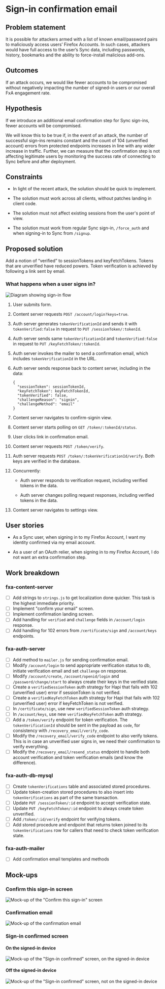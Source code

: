 # Sign-in confirmation email

## Problem statement

It is possible for attackers
armed with a list of known email/password pairs
to maliciously access users’ Firefox Accounts.
In such cases,
attackers would have full access
to the user’s Sync data,
including passwords, history, bookmarks and
the ability to force-install malicious add-ons.

## Outcomes

If an attack occurs,
we would like fewer accounts to be compromised
without negatively impacting
the number of signed-in users
or our overall FxA engagement rate.

## Hypothesis

If we introduce an additional email confirmation step
for Sync sign-ins,
fewer accounts will be compromised.

We will know this to be true if,
in the event of an attack,
the number of successful sign-ins remains constant
and the count of 104 (unverified account) errors
from protected endpoints
increases in line with any wider increase in traffic.
Further, we can measure that
the confirmation step is not affecting
legitimate users
by monitoring the success rate
of connecting to Sync
before and after deployment.

## Constraints

* In light of the recent attack,
  the solution should be quick to implement.

* The solution must work across all clients,
  without patches landing in client code.

* The solution must not affect existing sessions
  from the user's point of view.

* The solution must work from
  regular Sync sign-in,
  `/force_auth` and
  when signing-in to Sync from `/signup`.

## Proposed solution

Add a notion of “verified”
to sessionTokens and keyFetchTokens.
Tokens that are unverified have reduced powers.
Token verification is achieved
by following a link sent by email.

### What happens when a user signs in?

![Diagram showing sign-in flow](sign-in-flow.png)

1. User submits form.

2. Content server requests `POST /account/login?keys=true`.

3. Auth server generates `tokenVerificationId`
   and sends it with `tokenVerified:false`
   in request to `PUT /sessionToken/:tokenId`.

4. Auth server sends same `tokenVerificationId`
   and `tokenVerified:false`
   in request to `PUT /keyFetchToken/:tokenId`.

5. Auth server invokes the mailer
   to send a confirmation email,
   which includes `tokenVerificationId` in the URL.

6. Auth server sends response back to content server,
   including in the data:
   ```
   {
     "sessionToken": sessionTokenId,
     "keyFetchToken": keyFetchTokenId,
     "tokenVerified": false,
     "challengeReason": "signin",
     "challengeMethod": "email"
   }
   ```

7. Content server navigates to confirm-signin view.

8. Content server starts polling
   on `GET /token/:tokenId/status`.

9. User clicks link in confirmation email.

10. Content server requests `POST /token/verify`.

11. Auth server requests `POST /token/:tokenVerificationId/verify`.
    Both keys are verified in the database.

12. Concurrently:

    * Auth server responds to verification request,
      including verified tokens in the data.

    * Auth server changes polling request responses,
      including verified tokens in the data.

13. Content server navigates to settings view.

## User stories

* As a Sync user,
  when signing in to my Firefox Account,
  I want my identity confirmed
  via my email account.

* As a user of an OAuth relier,
  when signing in to my Firefox Account,
  I do not want an extra confirmation step.

## Work breakdown

### fxa-content-server

- [ ] Add strings to `strings.js`
  to get localization done quicker.
  This task is the highest immediate priority.
- [ ] Implement "confirm your email" screen.
- [ ] Implement confirmation landing screen.
- [ ] Add handling for `verified` and `challenge` fields
  in `/account/login` response.
- [ ] Add handling for 102 errors
  from `/certificate/sign`
  and `/account/keys` endpoints.

### fxa-auth-server

- [ ] Add method to `mailer.js`
  for sending confirmation email.
- [ ] Modify `/account/login`
  to send appropriate verification status to db,
  initiate verification email
  and set `challenge` on response.
- [ ] Modify `/account/create`, `/account/openid/login` and `/password/change/start`
  to always create their keys in the verified state.
- [ ] Create a `verifiedSessionToken`
  auth strategy for Hapi
  that fails with 102 (unverified user) error
  if sessionToken is not verified.
- [ ] Create a `verifiedKeyFetchToken`
  auth strategy for Hapi
  that fails with 102 (unverified user) error
  if keyFetchToken is not verified.
- [ ] In `/certificate/sign`,
  use new `verifiedSessionToken` auth strategy.
- [ ] In `/account/keys`,
  use new `verifiedKeyFetchToken` auth strategy.
- [ ] Add a `/token/verify` endpoint for token verification.
  The `tokenVerificationId` should be sent in the payload
  as `code`, for consistency with `/recovery_email/verify_code`.
- [ ] Modify the `/recovery_email/verify_code` endpoint
  to also verify tokens.
  This is in case an unverified user signs in,
  we need their comfirmation to verify everything.
- [ ] Modify the `/recovery_email/resend_status` endpoint
  to handle both account verification and token verification emails
  (and know the difference).

### fxa-auth-db-mysql

- [ ] Create `tokenVerifications` table
  and associated stored procedures.
- [ ] Update token-creation stored procedures
  to also insert into `tokenVerifications`
  as part of the same transaction.
- [ ] Update `PUT /sessionToken/:id` endpoint
  to accept verification state.
- [ ] Update `PUT /keyFetchToken/:id` endpoint
  to always create token unverified.
- [ ] Add `/token/:id/verify` endpoint for verifying tokens.
- [ ] Add stored procedure and endpoint
  that returns token joined to its `tokenVerifications` row
  for callers that need to check token verification state.

### fxa-auth-mailer

- [ ] Add confirmation email templates and methods

## Mock-ups

### Confirm this sign-in screen

![Mock-up of the "Confirm this sign-in" screen](confirm-this-sign-in.png)

### Confirmation email

![Mock-up of the confirmation email](confirmation-email.png)

### Sign-in confirmed screen

#### On the signed-in device

![Mock-up of the "Sign-in confirmed" screen, on the signed-in device](sign-in-confirmed-on-device.png)

#### Off the signed-in device

![Mock-up of the "Sign-in confirmed" screen, not on the signed-in device](sign-in-confirmed-off-device.png)


